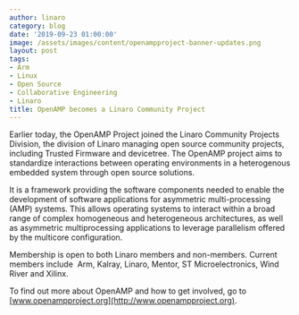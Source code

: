 ```yaml
---
author: linaro
category: blog
date: '2019-09-23 01:00:00'
image: /assets/images/content/openampproject-banner-updates.png
layout: post
tags:
- Arm
- Linux
- Open Source
- Collaborative Engineering
- Linaro
title: OpenAMP becomes a Linaro Community Project
---
```


Earlier today, the OpenAMP Project joined the Linaro Community Projects Division, the division of Linaro managing open source community projects, including Trusted Firmware and devicetree. The OpenAMP project aims to standardize interactions between operating environments in a heterogenous embedded system through open source solutions.

It is a framework providing the software components needed to enable the development of software applications for asymmetric multi-processing (AMP) systems. This allows operating systems to interact within a broad range of complex homogeneous and heterogeneous architectures, as well as asymmetric multiprocessing applications to leverage parallelism offered by the multicore configuration.

Membership is open to both Linaro members and non-members. Current members include  Arm, Kalray, Linaro, Mentor, ST Microelectronics, Wind River and Xilinx.

To find out more about OpenAMP and how to get involved, go to [www.openampproject.org](http://www.openampproject.org).